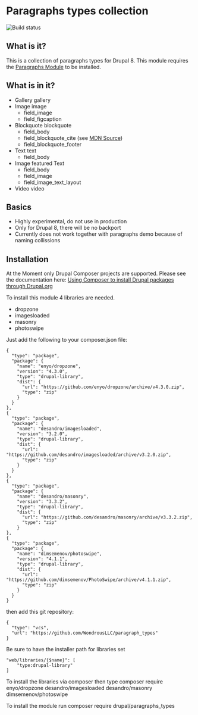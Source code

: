 # Paragraphs types collection

![Build status](https://travis-ci.org/WondrousLLC/paragraphs_types.svg?branch=master)

## What is it?

This is a collection of paragraphs types for Drupal 8. This module requires the
[Paragraphs Module](www.drupal.org/project/paragraphs) to be installed.

## What is in it?

- Gallery	gallery
- Image	image
  - field_image
  - field_figcaption
- Blockquote blockquote
  - field_body
  - field_blockquote_cite (see [MDN Source](https://developer.mozilla.org/de/docs/Web/HTML/Element/blockquote))
  - field_blockquote_footer
- Text	text
  - field_body
- Image featured Text
  - field_body
  - field_image
  - field_image_text_layout
- Video	video

## Basics

- Highly experimental, do not use in production
- Only for Drupal 8, there will be no backport
- Currently does not work together with paragraphs demo because of naming collissions

## Installation

At the Moment only Drupal Composer projects are supported. Please see the documentation here:
[Using Composer to install Drupal packages through Drupal.org](https://www.drupal.org/node/2718229)

To install this module 4 libraries are needed.
- dropzone
- imagesloaded
- masonry
- photoswipe

Just add the following to your composer.json file:

```
{
  "type": "package",
  "package": {
    "name": "enyo/dropzone",
    "version": "4.3.0",
    "type": "drupal-library",
    "dist": {
      "url": "https://github.com/enyo/dropzone/archive/v4.3.0.zip",
      "type": "zip"
    }
  }
},
{
  "type": "package",
  "package": {
    "name": "desandro/imagesloaded",
    "version": "3.2.0",
    "type": "drupal-library",
    "dist": {
      "url": "https://github.com/desandro/imagesloaded/archive/v3.2.0.zip",
      "type": "zip"
    }
  }
},
{
  "type": "package",
  "package": {
    "name": "desandro/masonry",
    "version": "3.3.2",
    "type": "drupal-library",
    "dist": {
      "url": "https://github.com/desandro/masonry/archive/v3.3.2.zip",
      "type": "zip"
    }
},
{
  "type": "package",
  "package": {
    "name": "dimsemenov/photoswipe",
    "version": "4.1.1",
    "type": "drupal-library",
    "dist": {
      "url": "https://github.com/dimsemenov/PhotoSwipe/archive/v4.1.1.zip",
      "type": "zip"
    }
  }
}
```

then add this git repository:

```
{
  "type": "vcs",
  "url": "https://github.com/WondrousLLC/paragraph_types"
}
```

Be sure to have the installer path for libraries set

```
"web/libraries/{$name}": [
    "type:drupal-library"
]
```

To install the libraries via composer then type
composer require enyo/dropzone desandro/imagesloaded desandro/masonry dimsemenov/photoswipe

To install the module run
composer require drupal/paragraphs_types